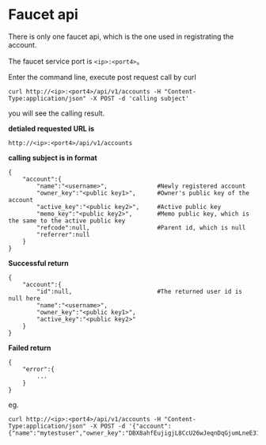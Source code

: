 # Faucet api

There is only one faucet api, which is the one used in registrating the account.

The faucet service port is `<ip>:<port4>`。

Enter the command line, execute post request call by curl

```
curl http://<ip>:<port4>/api/v1/accounts -H "Content-Type:application/json" -X POST -d 'calling subject'
```
you will see the calling result.


<b> detialed requested URL is </b>

`http://<ip>:<port4>/api/v1/accounts`


<b> calling subject is in format </b>

```
{
    "account":{
        "name":"<username>",              #Newly registered account
        "owner_key":"<public key1>",      #Owner's public key of the account
        "active_key":"<public key2>",     #Active public key
        "memo_key":"<public key2>",       #Memo public key, which is the same to the active public key
        "refcode":null,                   #Parent id, which is null
        "referrer":null
    }				
}
```

<b> Successful return </b>
```
{
    "account":{
        "id":null,                        #The returned user id is null here
        "name":"<username>",
        "owner_key":"<public key1>",
        "active_key":"<public key2>"
    }
}
```

<b> Failed return </b>
```
{
    "error":{
        ...
    }
}
```


eg. 
```
curl http://<ip>:<port4>/api/v1/accounts -H "Content-Type:application/json" -X POST -d '{"account":{"name":"mytestuser","owner_key":"DBX8ahfEujigjL8CcU26wJeqnDqGjumLneE31CShLimBAfWbcHFtS","active_key":"DBX5mJSXTdWs7qFuYTZCUJPrhiasgQatXx8LKxD6jHQXw6NL8h6rc","memo_key":"DBX5mJSXTdWs7qFuYTZCUJPrhiasgQatXx8LKxD6jHQXw6NL8h6rc","refcode":null,"referrer":null}}'
```
